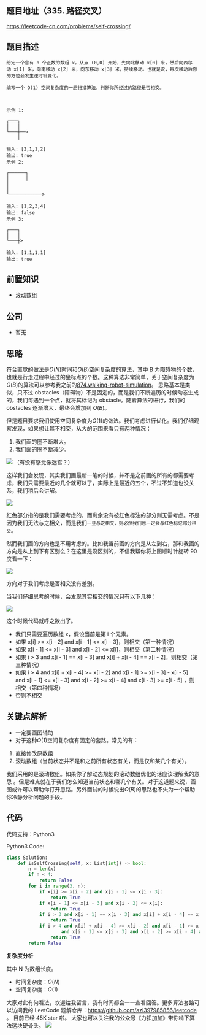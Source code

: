 ## 题目地址（335. 路径交叉）

https://leetcode-cn.com/problems/self-crossing/

## 题目描述

```
给定一个含有 n 个正数的数组 x。从点 (0,0) 开始，先向北移动 x[0] 米，然后向西移动 x[1] 米，向南移动 x[2] 米，向东移动 x[3] 米，持续移动。也就是说，每次移动后你的方位会发生逆时针变化。

编写一个 O(1) 空间复杂度的一趟扫描算法，判断你所经过的路径是否相交。

 

示例 1:

┌───┐
│   │
└───┼──>
    │

输入: [2,1,1,2]
输出: true
示例 2:

┌──────┐
│      │
│
│
└────────────>

输入: [1,2,3,4]
输出: false
示例 3:

┌───┐
│   │
└───┼>

输入: [1,1,1,1]
输出: true

```

## 前置知识

- 滚动数组

## 公司

- 暂无

## 思路

符合直觉的做法是$O(N)$时间和$O(B)$空间复杂度的算法，其中 B 为障碍物的个数，也就是行走过程中经过的坐标点的个数。这种算法非常简单，关于空间复杂度为$O(B)$的算法可以参考我之前的[874.walking-robot-simulation](https://github.com/azl397985856/leetcode/blob/be15d243a3b93d7efa731d0589a54a63cbff61ae/problems/874.walking-robot-simulation.md)。 思路基本是类似，只不过 obstacles（障碍物）不是固定的，而是我们不断遍历的时候动态生成的，我们每遇到一个点，就将其标记为 obstacle。随着算法的进行，我们的 obstacles 逐渐增大，最终会增加到 $O(B)$。

但是题目要求我们使用空间复杂度为$O(1)$的做法。我们考虑进行优化。我们仔细观察发现，如果想让其不相交，从大的范围来看只有两种情况：

1. 我们画的圈不断增大。
2. 我们画的圈不断减少。

![](https://pic.leetcode-cn.com/1635437888-QNrRzh-007S8ZIlly1ghltxh0sygj30te1dajvv.jpg)
（有没有感觉像迷宫？）

这样我们会发现，其实我们画最新一笔的时候，并不是之前画的所有的都需要考虑，我们只需要最近的几个就可以了，实际上是最近的五个，不过不知道也没关系，我们稍后会讲解。

![](https://pic.leetcode-cn.com/1635437888-QiEWyD-007S8ZIlly1ghltxhyhumj30to0lamyt.jpg)

红色部分指的是我们需要考虑的，而剩余没有被红色标注的部分则无需考虑。不是因为我们无法与之相交，而是我们`一旦与之相交，则必然我们也一定会与红色标记部分相交`。

然而我们画的方向也是不用考虑的。比如我当前画的方向是从左到右，那和我画的方向是从上到下有区别么？在这里是没区别的，不信我帮你将上图顺时针旋转 90 度看一下：

![](https://pic.leetcode-cn.com/1635437888-phhprI-007S8ZIlly1ghltxjatzhj30mk1cwdk7.jpg)

方向对于我们考虑是否相交没有差别。

当我们仔细思考的时候，会发现其实相交的情况只有以下几种：

![](https://pic.leetcode-cn.com/1635437888-JuQzXp-007S8ZIlly1ghltxkbce9j30ro0o676d.jpg)

这个时候代码就呼之欲出了。

- 我们只需要遍历数组 x，假设当前是第 i 个元素。
- 如果 x[i] >= x[i - 2] and x[i - 1] <= x[i - 3]，则相交（第一种情况）
- 如果 x[i - 1] <= x[i - 3] and x[i - 2] <= x[i]，则相交（第二种情况）
- 如果 i > 3 and x[i - 1] == x[i - 3] and x[i] + x[i - 4] == x[i - 2]，则相交（第三种情况）
- 如果 i > 4 and x[i] + x[i - 4] >= x[i - 2] and x[i - 1] >= x[i - 3] - x[i - 5] \
   and x[i - 1] <= x[i - 3] and x[i - 2] >= x[i - 4] and x[i - 3] >= x[i - 5] ，则相交（第四种情况）
- 否则不相交

## 关键点解析

- 一定要画图辅助
- 对于这种$O(1)$空间复杂度有固定的套路。常见的有：

1. 直接修改原数组
2. 滚动数组（当前状态并不是和之前所有状态有关，而是仅和某几个有关）。

我们采用的是滚动数组。如果你了解动态规划的滚动数组优化的话应该理解我的意思 。但是难点就在于我们怎么知道当前状态和哪几个有关。对于这道题来说，画图或许可以帮助你打开思路。另外面试的时候说出$O(B)$的思路也不失为一个帮助你冷静分析问题的手段。

## 代码

代码支持：Python3

Python3 Code:

```python
class Solution:
    def isSelfCrossing(self, x: List[int]) -> bool:
        n = len(x)
        if n < 4:
            return False
        for i in range(3, n):
            if x[i] >= x[i - 2] and x[i - 1] <= x[i - 3]:
                return True
            if x[i - 1] <= x[i - 3] and x[i - 2] <= x[i]:
                return True
            if i > 3 and x[i - 1] == x[i - 3] and x[i] + x[i - 4] == x[i - 2]:
                return True
            if i > 4 and x[i] + x[i - 4] >= x[i - 2] and x[i - 1] >= x[i - 3] - x[i - 5] \
                    and x[i - 1] <= x[i - 3] and x[i - 2] >= x[i - 4] and x[i - 3] >= x[i - 5]:
                return True
        return False
```

**复杂度分析**

其中 N 为数组长度。

- 时间复杂度：$O(N)$
- 空间复杂度：$O(1)$

大家对此有何看法，欢迎给我留言，我有时间都会一一查看回答。更多算法套路可以访问我的 LeetCode 题解仓库：https://github.com/azl397985856/leetcode 。 目前已经 45K star 啦。
大家也可以关注我的公众号《力扣加加》带你啃下算法这块硬骨头。
![](https://tva1.sinaimg.cn/large/007S8ZIlly1gfcuzagjalj30p00dwabs.jpg)
